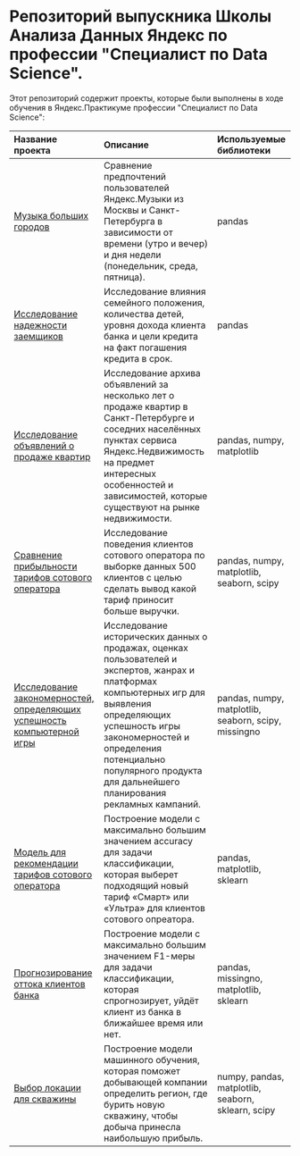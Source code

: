 # Репозиторий выпускника  Школы Анализа Данных Яндекс по профессии "Специалист по Data Science".
Этот репозиторий содержит проекты, которые были выполнены в ходе обучения в Яндекс.Практикуме профессии "Специалист по Data Science":

| Название проекта          | Описание                 | Используемые библиотеки  |
| :-------------------- | :---------------------------|:----------------|
| [Музыка больших городов](https://github.com/stasadeus/yandex_practicum_data_science_ru/tree/main/big_cities_music)| Сравнение предпочтений пользователей Яндекс.Музыки из Москвы и Санкт-Петербурга в зависимости от времени (утро и вечер) и дня недели (понедельник, среда, пятница).|         pandas        | 
| [Исследование надежности заемщиков](https://github.com/stasadeus/yandex_practicum_data_science_ru/tree/main/loan_borrowers_reliability)| Исследование влияния семейного положения, количества детей, уровня дохода клиента банка и цели кредита на факт погашения кредита в срок.| pandas |
| [Исследование объявлений о продаже квартир](https://github.com/stasadeus/yandex_practicum_data_science_ru/tree/main/apartments_sale_ads_research)| Исследование архива объявлений за несколько лет о продаже квартир в Санкт-Петербурге и соседних населённых пунктах сервиса Яндекс.Недвижимость  на предмет интересных особенностей и зависимостей, которые существуют на рынке недвижимости.| pandas, numpy, matplotlib |
| [Сравнение прибыльности тарифов сотового оператора](https://github.com/stasadeus/yandex_practicum_data_science_ru/tree/main/mobile_operator_tariffs_profitability)| Исследование поведения клиентов сотового оператора по выборке данных 500 клиентов с целью сделать вывод какой тариф приносит больше выручки.| pandas, numpy, matplotlib, seaborn, scipy |
| [Исследование закономерностей, определяющих успешность компьютерной игры](https://github.com/stasadeus/yandex_practicum_data_science_ru/tree/main/computer_game_success_patterns)|  Исследование исторических данных о продажах, оценках пользователей и экспертов, жанрах и платформах компьютерных игр для выявления определяющих успешность игры закономерностей и определения потенциально популярного продукта для дальнейшего планирования рекламных кампаний.|  pandas, numpy, matplotlib, seaborn, scipy, missingno |
| [Модель для рекомендации тарифов сотового оператора](https://github.com/stasadeus/yandex_practicum_data_science_ru/tree/main/tariffs_recomendation_model)| Построение модели с максимально большим значением accuracy для задачи классификации, которая выберет подходящий новый тариф «Смарт» или «Ультра» для клиентов сотового опреатора. |  pandas, matplotlib, sklearn |
| [Прогнозирование оттока клиентов банка](https://github.com/stasadeus/yandex_practicum_data_science_ru/tree/main/bank_customer_churn_forecast)| Построение модели с максимально большим значением F1-меры для задачи классификации, которая спрогнозирует, уйдёт клиент из банка в ближайшее время или нет. |  pandas, missingno, matplotlib, sklearn |
| [Выбор локации для скважины](https://github.com/stasadeus/yandex_practicum_data_science_ru/tree/main/choosing_location_for_well)| Построение модели машинного обучения, которая поможет добывающей компании определить регион, где бурить новую скважину, чтобы добыча принесла наибольшую прибыль.  |  numpy, pandas, matplotlib, seaborn, sklearn, scipy |
